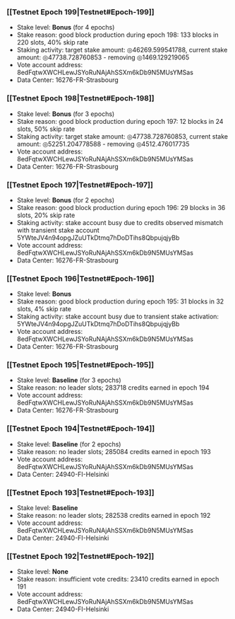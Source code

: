 ### [[Testnet Epoch 199|Testnet#Epoch-199]]
* Stake level: **Bonus** (for 4 epochs)
* Stake reason: good block production during epoch 198: 133 blocks in 220 slots, 40% skip rate
* Staking activity: target stake amount: ◎46269.599541788, current stake amount: ◎47738.728760853 - removing ◎1469.129219065
* Vote account address: 8edFqtwXWCHLewJSYoRuNAjAhSSXm6kDb9N5MUsYMSas
* Data Center: 16276-FR-Strasbourg
### [[Testnet Epoch 198|Testnet#Epoch-198]]
* Stake level: **Bonus** (for 3 epochs)
* Stake reason: good block production during epoch 197: 12 blocks in 24 slots, 50% skip rate
* Staking activity: target stake amount: ◎47738.728760853, current stake amount: ◎52251.204778588 - removing ◎4512.476017735
* Vote account address: 8edFqtwXWCHLewJSYoRuNAjAhSSXm6kDb9N5MUsYMSas
* Data Center: 16276-FR-Strasbourg
### [[Testnet Epoch 197|Testnet#Epoch-197]]
* Stake level: **Bonus** (for 2 epochs)
* Stake reason: good block production during epoch 196: 29 blocks in 36 slots, 20% skip rate
* Staking activity: stake account busy due to credits observed mismatch with transient stake account 5YWteJV4n94opgJZuUTkDtmq7hDoDTihs8QbpujqjyBb
* Vote account address: 8edFqtwXWCHLewJSYoRuNAjAhSSXm6kDb9N5MUsYMSas
* Data Center: 16276-FR-Strasbourg
### [[Testnet Epoch 196|Testnet#Epoch-196]]
* Stake level: **Bonus**
* Stake reason: good block production during epoch 195: 31 blocks in 32 slots, 4% skip rate
* Staking activity: stake account busy due to transient stake activation: 5YWteJV4n94opgJZuUTkDtmq7hDoDTihs8QbpujqjyBb
* Vote account address: 8edFqtwXWCHLewJSYoRuNAjAhSSXm6kDb9N5MUsYMSas
* Data Center: 16276-FR-Strasbourg
### [[Testnet Epoch 195|Testnet#Epoch-195]]
* Stake level: **Baseline** (for 3 epochs)
* Stake reason: no leader slots; 283718 credits earned in epoch 194
* Vote account address: 8edFqtwXWCHLewJSYoRuNAjAhSSXm6kDb9N5MUsYMSas
* Data Center: 16276-FR-Strasbourg
### [[Testnet Epoch 194|Testnet#Epoch-194]]
* Stake level: **Baseline** (for 2 epochs)
* Stake reason: no leader slots; 285084 credits earned in epoch 193
* Vote account address: 8edFqtwXWCHLewJSYoRuNAjAhSSXm6kDb9N5MUsYMSas
* Data Center: 24940-FI-Helsinki
### [[Testnet Epoch 193|Testnet#Epoch-193]]
* Stake level: **Baseline**
* Stake reason: no leader slots; 282538 credits earned in epoch 192
* Vote account address: 8edFqtwXWCHLewJSYoRuNAjAhSSXm6kDb9N5MUsYMSas
* Data Center: 24940-FI-Helsinki
### [[Testnet Epoch 192|Testnet#Epoch-192]]
* Stake level: **None**
* Stake reason: insufficient vote credits: 23410 credits earned in epoch 191
* Vote account address: 8edFqtwXWCHLewJSYoRuNAjAhSSXm6kDb9N5MUsYMSas
* Data Center: 24940-FI-Helsinki